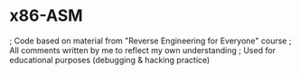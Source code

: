 # x86-ASM
; Code based on material from "Reverse Engineering for Everyone" course 
; All comments written by me to reflect my own understanding
; Used for educational purposes (debugging & hacking practice)
